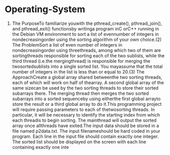 # Operating-System

1) The PurposeTo familiarize youwith the pthread_create(), pthread_join(), and pthread_exit() functionsby writinga program 
inC orC++ running in the Debian VM environment to sort a list of evennumber of integers in nondecreasingorder using the sorting
algorithm of your own choice.(2) The ProblemSort a list of even number of integers in nondecreasingorder using threethreads,
among which two of them are sortingthreads responsible for sorting each of the two sublists, while the third thread 
(i.e.the mergingthread) is responsible for merging the twosortedsublists into a single sorted list. You mayassume that the total
number of integers in the list is less than or equal to 20.(3) The ApproachCreate a global array shared betweenthe two sorting threads,
each of which will work on half of thearray. A second global array of the same sizecan be used by the two sorting threads to store 
their sorted subarrays there. The merging thread then merges the two sorted subarrays into a sorted sequenceby using eitherthe first
global arrayto store the result or a third global array to do it.This programming project will require passing parameters to each of
thetwosorting threads. In particular, it will be necessary to identify the starting index from which each threadis to begin sorting. 
The mainthread will output the sorted array once allthreads have exited.The input data should be stored in a file named p2data.txt. 
The input filenameshould be hard coded in your program. Each line in the input file should contain exactly one integer. The sorted 
list should be displayed on the screen with each line containing exactly one inte
